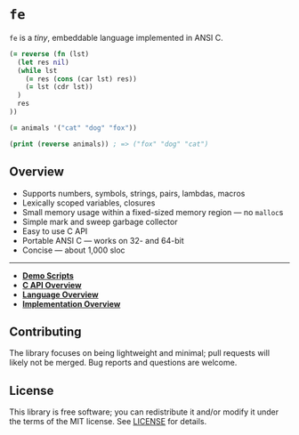 # `fe`

`fe` is a *tiny*, embeddable language implemented in ANSI C.

```clojure
(= reverse (fn (lst)
  (let res nil)
  (while lst
    (= res (cons (car lst) res))
    (= lst (cdr lst))
  )
  res
))

(= animals '("cat" "dog" "fox"))

(print (reverse animals)) ; => ("fox" "dog" "cat")
```

## Overview

* Supports numbers, symbols, strings, pairs, lambdas, macros
* Lexically scoped variables, closures
* Small memory usage within a fixed-sized memory region — no `malloc`s
* Simple mark and sweep garbage collector
* Easy to use C API
* Portable ANSI C — works on 32- and 64-bit
* Concise — about 1,000 sloc

---

* **[Demo Scripts](scripts)**
* **[C API Overview](doc/capi.md)**
* **[Language Overview](doc/lang.md)**
* **[Implementation Overview](doc/impl.md)**

## Contributing

The library focuses on being lightweight and minimal; pull requests will likely
not be merged. Bug reports and questions are welcome.

## License

This library is free software; you can redistribute it and/or modify it under
the terms of the MIT license. See [LICENSE](LICENSE) for details.
